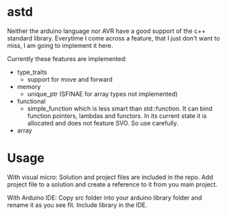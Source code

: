 # astd
Neither the arduino language nor AVR have a good support of the c++ standard library. Everytime I come across
a feature, that I just don't want to miss, I am going to implement it here.

Currently these features are implemented:
- type_traits
  - support for move and forward
- memory
  - unique_ptr (SFINAE for array types not implemented)
- functional
  - simple_function which is less smart than std::function. It can bind function pointers, lambdas and
    functors. In its current state it is allocated and does not feature SVO. So use carefully.
- array

# Usage
With visual micro:
Solution and project files are included in the repo. Add project file to a solution and create a
reference to it from you main project.

With Arduino IDE:
Copy src folder into your arduino library folder and rename it as you see fit. Include library in the IDE.
